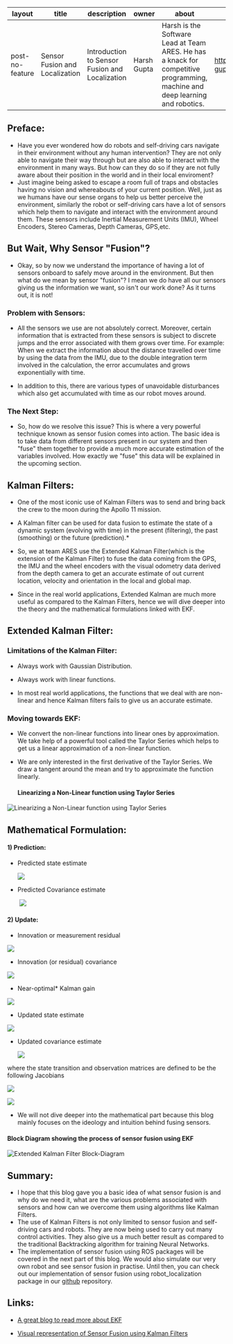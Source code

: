 | layout          | title                          | description                                    | owner       | about                                                        | linkdin                                            | facebook      | instagram     | ownimage           | category | tags                                                 | date       | image                                                        |
| --------------- | ------------------------------ | ---------------------------------------------- | ----------- | ------------------------------------------------------------ | -------------------------------------------------- | ------------- | ------------- | ------------------ | -------- | ---------------------------------------------------- | ---------- | ------------------------------------------------------------ |
| post-no-feature | Sensor Fusion and Localization | Introduction to Sensor Fusion and Localization | Harsh Gupta | Harsh is the Software Lead at Team ARES. He has a knack for competitive programming, machine and deep learning and robotics. | https://www.linkedin.com/in/harsh-gupta-202418187/ | facebook link | instgram link | harsh-profile.jpeg | articles | introbeginnerSensor FusionLocalizationKalman Filters | 2020-08-16 | feature:"https://blog.lidarnews.com/wp-content/uploads/2018/02/scale.gif" |



## Preface:

- Have you ever wondered how do robots and self-driving cars navigate in their environment without any human intervention? They are not only able to navigate their way through but are also able to interact with the environment in many ways. But how can they do so if they are not fully aware about their position in the world and in their local enviroment? 
- Just imagine being asked to escape a room full of traps and obstacles having no vision and whereabouts of your current position. Well, just as we humans have our sense organs to help us better perceive the environment, similarly the robot or self-driving cars have a lot of sensors which help them to navigate and interact with the environment around them. These sensors include Inertial Measurement Units (IMU), Wheel Encoders, Stereo Cameras, Depth Cameras, GPS,etc.

## But Wait, Why Sensor "Fusion"?

- Okay, so by now we understand the importance of having a lot of sensors onboard to safely move around in the environment. But then what do we mean by sensor "fusion"? I mean we do have all our sensors giving us the information we want, so isn't our work done? As it turns out, it is not! 

### Problem with Sensors:

- All the sensors we use are not absolutely correct. Moreover, certain information that is extracted from these sensors is subject to discrete jumps and the error associated with them grows over time. For example: When we extract the information about the distance travelled over time by using the data from the IMU, due to the double integration term involved in the calculation, the error accumulates and grows exponentially with time.

- In addition to this, there are various types of unavoidable disturbances which also get accumulated with time as our robot moves around.

### The Next Step:

- So, how do we resolve this issue? This is where a very powerful technique known as sensor fusion comes into action. The basic idea is to take data from different sensors present in our system and then "fuse" them together to provide a much more accurate estimation of the variables involved. How exactly we "fuse" this data will be explained in the upcoming section.

## Kalman Filters:

- One of the most iconic use of Kalman Filters was to send and bring back the crew to the moon during the Apollo 11 mission. 

- A Kalman filter can be used for data fusion to estimate the state of a dynamic system (evolving with time) in the present (filtering), the past (smoothing) or the future (prediction).* 

* So, we at team ARES use the Extended Kalman Filter(which is the extension of the Kalman Filter) to fuse the data coming from the GPS, the IMU and the wheel encoders with the visual odometry data derived from the depth camera to get an accurate estimate of out current location, velocity and orientation in the local and global map.

* Since in the real world applications, Extended Kalman are much more useful as compared to the Kalman Filters, hence we will dive deeper into the theory and the mathematical formulations linked with EKF. 

## Extended Kalman Filter:

### Limitations of the Kalman Filter:

* Always work with Gaussian Distribution.

* Always work with linear functions.

* In most real world applications, the functions that we deal with are non-linear and hence Kalman filters fails to give us an accurate estimate.

### Moving towards EKF:

- We convert the non-linear functions into linear ones by approximation. We take help of a powerful tool called the Taylor Series which helps to get us a linear approximation of a non-linear function. 

- We are only interested in the first derivative of the Taylor Series. We draw a tangent around the mean and try to approximate the function linearly. 

  #### Linearizing a Non-Linear function using Taylor Series

![Linearizing a Non-Linear function using Taylor Series](https://miro.medium.com/max/634/1*bnzyD6t3pviEMlEndErMEg.jpeg)



## Mathematical Formulation:

#### 1) Prediction:

- Predicted state estimate

  ![](https://wikimedia.org/api/rest_v1/media/math/render/svg/bb90d364383982306ba9eff791e69e512ab13603)

- Predicted Covariance estimate

  ​									![](https://wikimedia.org/api/rest_v1/media/math/render/svg/f9661a6d4993e4d0ef05d8191d2165749c767dc9)

#### 2) Update:

- Innovation or measurement residual

![](https://wikimedia.org/api/rest_v1/media/math/render/svg/5ccbaa00f4e79b8d412fe82451cdde024fe71312)

- Innovation (or residual) covariance

![](https://wikimedia.org/api/rest_v1/media/math/render/svg/4c76fff15959980bfe6252d433e8afefb09cd2ef)

- Near-optimal* Kalman gain

![](https://wikimedia.org/api/rest_v1/media/math/render/svg/e18a0e284e91cbe44dfc9d079db4cb0964c308b7)

- Updated state estimate

![](https://wikimedia.org/api/rest_v1/media/math/render/svg/553617ff1809cab332edbc112e2ab40a319f4415)

- Updated covariance estimate

  ![](https://wikimedia.org/api/rest_v1/media/math/render/svg/e6a2ac5ac0b73066b922fa9e8ada695935d0f45d)

where the state transition and observation matrices are defined to be the following Jacobians

![](https://wikimedia.org/api/rest_v1/media/math/render/svg/0066adf747f84efb3a6ee9e167bc45ebfc09ad5d)

![](https://wikimedia.org/api/rest_v1/media/math/render/svg/bd13cc1b023148bc139982ef40209af87cfede75)

- We will not dive deeper into the mathematical part because this blog mainly focuses on the ideology and intuition behind fusing sensors. 

####    Block Diagram showing the process of sensor fusion using EKF

![Extended Kalman Filter Block-Diagram](https://www.researchgate.net/profile/Shijoh_V/publication/259885787/figure/fig2/AS:643946569023515@1530540234750/Block-diagram-of-state-estimator-The-n-dimensional-state-variable-x-with-mean-k-1-x.png)

## Summary:

- I hope that this blog gave you a basic idea of what sensor fusion is and why do we need it, what are the various problems associated with sensors and how can we overcome them using algorithms like Kalman Filters.
- The use of Kalman Filters is not only limited to sensor fusion and self-driving cars and robots. They are now being used to carry out many control activities. They also give us a much better result as compared to the traditional Backtracking algorithm for training Neural Networks.
- The implementation of sensor fusion using ROS packages will be covered in the next part of this blog. We would also simulate our very own robot and see sensor fusion in practise. Until then, you can check out our implementation of sensor fusion using robot_localization package in our [github](https://github.com/TeamARES/Sensor-Fusion) repository. 

## Links:

* [A great blog to read more about EKF](https://towardsdatascience.com/extended-kalman-filter-43e52b16757d)

* [Visual representation of Sensor Fusion using Kalman Filters](https://www.bzarg.com/p/how-a-kalman-filter-works-in-pictures/)

